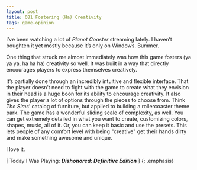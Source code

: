 ```yaml
---
layout: post
title: 681 Fostering (Ha) Creativity
tags: game-opinion
---
```

I’ve been watching a lot of *Planet Coaster* streaming lately.  I haven’t boughten it yet mostly because it’s only on Windows.  Bummer.

One thing that struck me almost immediately was how this game fosters (ya ya ya, ha ha ha) creativity so well.  It was built in a way that directly encourages players to express themselves creatively. 

It’s partially done through an incredibly intuitive and flexible interface.  That the player doesn’t need to fight with the game to create what they envision in their head is a huge boon for its ability to encourage creativity.  It also gives the player a lot of options through the pieces to choose from.  Think *The Sims*’ catalog of furniture, but applied to building a rollercoaster theme park.  The game has a wonderful sliding scale of complexity, as well.  You can get extremely detailed in what you want to create, customizing colors, shapes, music, all of it.  Or, you can keep it basic and use the presets.  This lets people of any comfort level with being "creative" get their hands dirty and make something awesome and unique.

I love it.

[ Today I Was Playing: ***Dishonored: Definitive Edition*** ]
{: .emphasis}